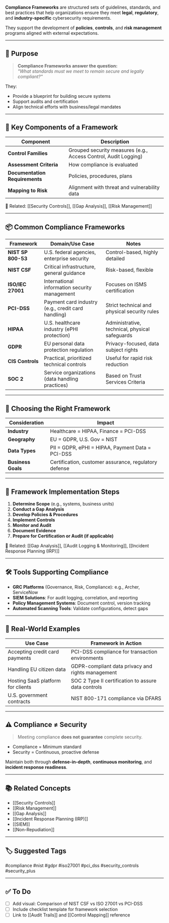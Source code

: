 **Compliance Frameworks** are structured sets of guidelines, standards, and best practices that help organizations ensure they meet **legal**, **regulatory**, and **industry-specific** cybersecurity requirements.

They support the development of **policies**, **controls**, and **risk management** programs aligned with external expectations.

---

## 🎯 Purpose

> **Compliance Frameworks answer the question:**  
> _"What standards must we meet to remain secure and legally compliant?"_

They:
- Provide a blueprint for building secure systems
- Support audits and certification
- Align technical efforts with business/legal mandates

---

## 🧱 Key Components of a Framework

| Component         | Description                                         |
|------------------|-----------------------------------------------------|
| **Control Families** | Grouped security measures (e.g., Access Control, Audit Logging) |
| **Assessment Criteria** | How compliance is evaluated                    |
| **Documentation Requirements** | Policies, procedures, plans            |
| **Mapping to Risk** | Alignment with threat and vulnerability data     |

📎 Related: [[Security Controls]], [[Gap Analysis]], [[Risk Management]]

---

## 📦 Common Compliance Frameworks

| Framework       | Domain/Use Case                                       | Notes                                         |
|------------------|--------------------------------------------------------|-----------------------------------------------|
| **NIST SP 800-53** | U.S. federal agencies, enterprise security            | Control-based, highly detailed                |
| **NIST CSF**      | Critical infrastructure, general guidance             | Risk-based, flexible                          |
| **ISO/IEC 27001** | International information security management         | Focuses on ISMS certification                 |
| **PCI-DSS**       | Payment card industry (e.g., credit card handling)    | Strict technical and physical security rules  |
| **HIPAA**         | U.S. healthcare industry (ePHI protection)            | Administrative, technical, physical safeguards|
| **GDPR**          | EU personal data protection regulation                | Privacy-focused, data subject rights          |
| **CIS Controls**  | Practical, prioritized technical controls             | Useful for rapid risk reduction               |
| **SOC 2**         | Service organizations (data handling practices)       | Based on Trust Services Criteria              |

---

## 🧩 Choosing the Right Framework

| Consideration     | Impact                                                |
|-------------------|--------------------------------------------------------|
| **Industry**       | Healthcare = HIPAA, Finance = PCI-DSS                 |
| **Geography**      | EU = GDPR, U.S. Gov = NIST                            |
| **Data Types**     | PII = GDPR, ePHI = HIPAA, Payment Data = PCI-DSS      |
| **Business Goals** | Certification, customer assurance, regulatory defense|

---

## 🔄 Framework Implementation Steps

1. **Determine Scope** (e.g., systems, business units)
2. **Conduct a Gap Analysis**
3. **Develop Policies & Procedures**
4. **Implement Controls**
5. **Monitor and Audit**
6. **Document Evidence**
7. **Prepare for Certification or Audit (if applicable)**

📎 Related: [[Gap Analysis]], [[Audit Logging & Monitoring]], [[Incident Response Planning (IRP)]]

---

## 🛠 Tools Supporting Compliance

- **GRC Platforms** (Governance, Risk, Compliance): e.g., Archer, ServiceNow
- **SIEM Solutions**: For audit logging, correlation, and reporting
- **Policy Management Systems**: Document control, version tracking
- **Automated Scanning Tools**: Validate configurations, detect gaps

---

## 🧮 Real-World Examples

| Use Case                          | Framework in Action                                  |
|-----------------------------------|------------------------------------------------------|
| Accepting credit card payments    | PCI-DSS compliance for transaction environments      |
| Handling EU citizen data          | GDPR-compliant data privacy and rights management    |
| Hosting SaaS platform for clients | SOC 2 Type II certification to assure data controls  |
| U.S. government contracts         | NIST 800-171 compliance via DFARS                    |

---

## ⚠️ Compliance ≠ Security

> Meeting compliance **does not guarantee** complete security.

- Compliance = Minimum standard
- Security = Continuous, proactive defense

Maintain both through **defense-in-depth**, **continuous monitoring**, and **incident response readiness**.

---

## 📚 Related Concepts

- [[Security Controls]]
- [[Risk Management]]
- [[Gap Analysis]]
- [[Incident Response Planning (IRP)]]
- [[SIEM]]
- [[Non-Repudiation]]

---

## 🏷 Suggested Tags

#compliance #nist #gdpr #iso27001 #pci_dss #security_controls #security_plus

---

## ✅ To Do

- [ ] Add visual: Comparison of NIST CSF vs ISO 27001 vs PCI-DSS
- [ ] Include checklist template for framework selection
- [ ] Link to [[Audit Trails]] and [[Control Mapping]] reference
